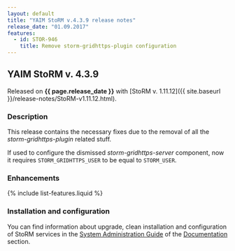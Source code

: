 ```yaml
---
layout: default
title: "YAIM StoRM v.4.3.9 release notes"
release_date: "01.09.2017"
features:
  - id: STOR-946
    title: Remove storm-gridhttps-plugin configuration
---
```


## YAIM StoRM v. 4.3.9

Released on **{{ page.release_date }}** with [StoRM v. 1.11.12]({{ site.baseurl }}/release-notes/StoRM-v1.11.12.html).

### Description

This release contains the necessary fixes due to the removal of all the _storm-gridhttps-plugin_ related stuff.

If used to configure the dismissed _storm-gridhttps-server_ component, now it requires `STORM_GRIDHTTPS_USER` to be equal to `STORM_USER`.

### Enhancements

{% include list-features.liquid %}

### Installation and configuration

You can find information about upgrade, clean installation and configuration of StoRM services in the [System Administration Guide][storm-sysadmin-guide] of the [Documentation][storm-documentation] section.

[storm-documentation]: {{site.baseurl}}/documentation.html
[storm-sysadmin-guide]: {{site.baseurl}}/documentation/sysadmin-guide/1.11.12
